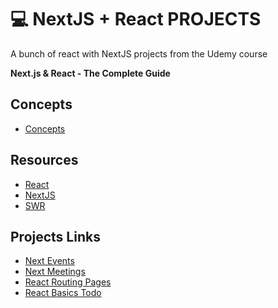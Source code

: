 # 💻 NextJS + React PROJECTS

A bunch of react with NextJS projects from the Udemy course

**Next.js & React - The Complete Guide**

## Concepts

- [Concepts](https://github.com/aandrepf/nextjs-react-projects/blob/main/UNDERSTANDING.md)

## Resources

- [React](https://reactjs.org/)
- [NextJS](https://nextjs.org/)
- [SWR](https://swr.vercel.app/)

## Projects Links

- [Next Events](https://github.com/aandrepf/nextjs-react-projects/tree/main/nextjs-events)
- [Next Meetings](https://github.com/aandrepf/nextjs-react-projects/tree/main/react-meeting)
- [React Routing Pages](https://github.com/aandrepf/nextjs-react-projects/tree/main/nextjs-file-routing)
- [React Basics Todo](https://github.com/aandrepf/nextjs-react-projects/tree/main/react-basics)
